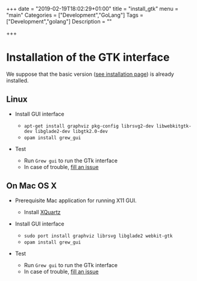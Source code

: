 +++
date = "2019-02-19T18:02:29+01:00"
title = "install_gtk"
menu = "main"
Categories = ["Development","GoLang"]
Tags = ["Development","golang"]
Description = ""

+++

# Installation of the GTK interface

We suppose that the basic version ([see installation page](../install)) is already installed.

## Linux
  * Install GUI interface
    * `apt-get install graphviz pkg-config librsvg2-dev libwebkitgtk-dev libglade2-dev libgtk2.0-dev`
    * `opam install grew_gui`

  * Test
    * Run `Grew gui` to run the GTk interface
    * In case of trouble, [fill an issue](https://gitlab.inria.fr/grew/grew_doc/issues)

## On Mac OS&nbsp;X
  * Prerequisite Mac application for running X11 GUI.
    * Install [XQuartz](http://www.xquartz.org/)

  * Install GUI interface
    * `sudo port install graphviz librsvg libglade2 webkit-gtk`
    * `opam install grew_gui`

  * Test
    * Run `Grew gui` to run the GTk interface
    * In case of trouble, [fill an issue](https://gitlab.inria.fr/grew/grew_doc/issues)

